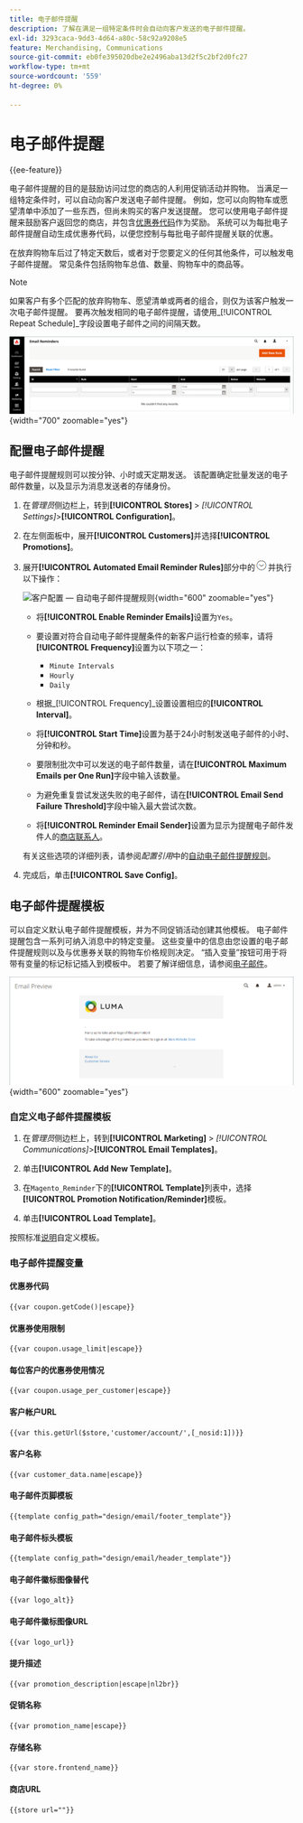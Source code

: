 ```yaml
---
title: 电子邮件提醒
description: 了解在满足一组特定条件时会自动向客户发送的电子邮件提醒。
exl-id: 3293caca-9dd3-4d64-a80c-58c92a9208e5
feature: Merchandising, Communications
source-git-commit: eb0fe395020dbe2e2496aba13d2f5c2bf2d0fc27
workflow-type: tm+mt
source-wordcount: '559'
ht-degree: 0%

---
```


# 电子邮件提醒

{{ee-feature}}

电子邮件提醒的目的是鼓励访问过您的商店的人利用促销活动并购物。 当满足一组特定条件时，可以自动向客户发送电子邮件提醒。 例如，您可以向购物车或愿望清单中添加了一些东西，但尚未购买的客户发送提醒。 您可以使用电子邮件提醒来鼓励客户返回您的商店，并包含[优惠券代码](price-rules-cart-coupon.md)作为奖励。 系统可以为每批电子邮件提醒自动生成优惠券代码，以便您控制与每批电子邮件提醒关联的优惠。

在放弃购物车后过了特定天数后，或者对于您要定义的任何其他条件，可以触发电子邮件提醒。 常见条件包括购物车总值、数量、购物车中的商品等。

>[!NOTE]
>
>如果客户有多个匹配的放弃购物车、愿望清单或两者的组合，则仅为该客户触发一次电子邮件提醒。 要再次触发相同的电子邮件提醒，请使用&#x200B;_[!UICONTROL Repeat Schedule]_字段设置电子邮件之间的间隔天数。

![电子邮件提醒](./assets/email-reminders.png){width="700" zoomable="yes"}

## 配置电子邮件提醒

电子邮件提醒规则可以按分钟、小时或天定期发送。 该配置确定批量发送的电子邮件数量，以及显示为消息发送者的存储身份。

1. 在&#x200B;_管理员_&#x200B;侧边栏上，转到&#x200B;**[!UICONTROL Stores]** > _[!UICONTROL Settings]_>**[!UICONTROL Configuration]**。

1. 在左侧面板中，展开&#x200B;**[!UICONTROL Customers]**&#x200B;并选择&#x200B;**[!UICONTROL Promotions]**。

1. 展开&#x200B;**[!UICONTROL Automated Email Reminder Rules]**&#x200B;部分中的![扩展选择器](../assets/icon-display-expand.png)并执行以下操作：

   ![客户配置 — 自动电子邮件提醒规则](../configuration-reference/customers/assets/promotions-automated-email-reminder-rules.png){width="600" zoomable="yes"}

   - 将&#x200B;**[!UICONTROL Enable Reminder Emails]**&#x200B;设置为`Yes`。

   - 要设置对符合自动电子邮件提醒条件的新客户运行检查的频率，请将&#x200B;**[!UICONTROL Frequency]**&#x200B;设置为以下项之一：

      - `Minute Intervals`
      - `Hourly`
      - `Daily`

   - 根据&#x200B;_[!UICONTROL Frequency]_设置设置相应的&#x200B;**[!UICONTROL Interval]**。

   - 将&#x200B;**[!UICONTROL Start Time]**&#x200B;设置为基于24小时制发送电子邮件的小时、分钟和秒。

   - 要限制批次中可以发送的电子邮件数量，请在&#x200B;**[!UICONTROL Maximum Emails per One Run]**&#x200B;字段中输入该数量。

   - 为避免重复尝试发送失败的电子邮件，请在&#x200B;**[!UICONTROL Email Send Failure Threshold]**&#x200B;字段中输入最大尝试次数。

   - 将&#x200B;**[!UICONTROL Reminder Email Sender]**&#x200B;设置为显示为提醒电子邮件发件人的[商店联系人](../getting-started/store-details.md#store-email-addresses)。

   有关这些选项的详细列表，请参阅&#x200B;_配置引用_&#x200B;中的[自动电子邮件提醒规则](../configuration-reference/customers/promotions.md#automated-email-reminder-rules)。

1. 完成后，单击&#x200B;**[!UICONTROL Save Config]**。

## 电子邮件提醒模板

可以自定义默认电子邮件提醒模板，并为不同促销活动创建其他模板。 电子邮件提醒包含一系列可纳入消息中的特定变量。 这些变量中的信息由您设置的电子邮件提醒规则以及与优惠券关联的购物车价格规则决定。 “插入变量”按钮可用于将带有变量的标记标记插入到模板中。 若要了解详细信息，请参阅[电子邮件](../systems/email-templates.md)。

![电子邮件提醒预览](./assets/email-reminder-preview-promotion-template.png){width="600" zoomable="yes"}

### 自定义电子邮件提醒模板

1. 在&#x200B;_管理员_&#x200B;侧边栏上，转到&#x200B;**[!UICONTROL Marketing]** > _[!UICONTROL Communications]_>**[!UICONTROL Email Templates]**。

1. 单击&#x200B;**[!UICONTROL Add New Template]**。

1. 在`Magento_Reminder`下的&#x200B;**[!UICONTROL Template]**&#x200B;列表中，选择&#x200B;**[!UICONTROL Promotion Notification/Reminder]**&#x200B;模板。

1. 单击&#x200B;**[!UICONTROL Load Template]**。

按照标准[说明](../systems/email-template-custom.md)自定义模板。

### 电子邮件提醒变量

#### 优惠券代码

```
{{var coupon.getCode()|escape}}
```

#### 优惠券使用限制

```
{{var coupon.usage_limit|escape}}
```

#### 每位客户的优惠券使用情况

```
{{var coupon.usage_per_customer|escape}}
```

#### 客户帐户URL

```
{{var this.getUrl($store,'customer/account/',[_nosid:1])}}
```

#### 客户名称

```
{{var customer_data.name|escape}}
```

#### 电子邮件页脚模板

```
{{template config_path="design/email/footer_template"}}
```

#### 电子邮件标头模板

```
{{template config_path="design/email/header_template"}}
```

#### 电子邮件徽标图像替代

```
{{var logo_alt}}
```

#### 电子邮件徽标图像URL

```
{{var logo_url}}
```

#### 提升描述

```
{{var promotion_description|escape|nl2br}}
```

#### 促销名称

```
{{var promotion_name|escape}}
```

#### 存储名称

```
{{var store.frontend_name}}
```

#### 商店URL

```
{{store url=""}}
```
